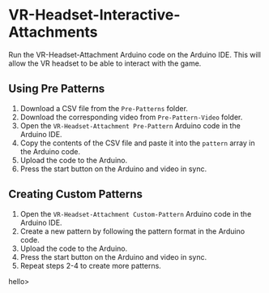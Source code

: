 # VR-Headset-Interactive-Attachments

Run the VR-Headset-Attachment Arduino code on the Arduino IDE. This will allow the VR headset to be able to interact with the game.

## Using Pre Patterns
1. Download a CSV file from the `Pre-Patterns` folder.
2. Download the corresponding video from `Pre-Pattern-Video` folder.
2. Open the `VR-Headset-Attachment Pre-Pattern` Arduino code in the Arduino IDE.
3. Copy the contents of the CSV file and paste it into the `pattern` array in the Arduino code.
4. Upload the code to the Arduino.
5. Press the start button on the Arduino and video in sync.

## Creating Custom Patterns
1. Open the `VR-Headset-Attachment Custom-Pattern` Arduino code in the Arduino IDE.
2. Create a new pattern by following the pattern format in the Arduino code.
3. Upload the code to the Arduino.
4. Press the start button on the Arduino and video in sync.
5. Repeat steps 2-4 to create more patterns.

hello>